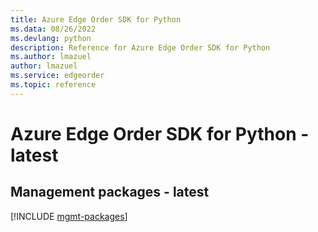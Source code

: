 ```yaml
---
title: Azure Edge Order SDK for Python
ms.data: 08/26/2022
ms.devlang: python
description: Reference for Azure Edge Order SDK for Python
ms.author: lmazuel
author: lmazuel
ms.service: edgeorder
ms.topic: reference
---
```

# Azure Edge Order SDK for Python - latest

## Management packages - latest
[!INCLUDE [mgmt-packages](edge-order-mgmt-index.md)]